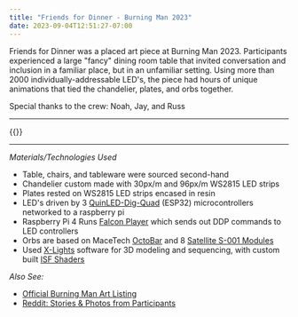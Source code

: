 ```yaml
---
title: "Friends for Dinner - Burning Man 2023"
date: 2023-09-04T12:51:27-07:00
---
```


Friends for Dinner was a placed art piece at Burning Man 2023. Participants experienced a large "fancy" dining room table that invited conversation and inclusion in a familiar place, but in an unfamiliar setting. Using more than 2000 individually-addressable LED's, the piece had hours of unique animations that tied the chandelier, plates, and orbs together.

Special thanks to the crew: Noah, Jay, and Russ

---

{{<carousel items="1" height="500" fitWidth="888" unit="px" duration="7000" data="ffd-hero-images" >}}

---

*Materials/Technologies Used*
- Table, chairs, and tableware were sourced second-hand
- Chandelier custom made with 30px/m and 96px/m WS2815 LED strips
- Plates rested on WS2815 LED strips encased in resin
- LED's driven by 3 [QuinLED-Dig-Quad](https://quinled.info/pre-assembled-quinled-dig-quad/) (ESP32) microcontrollers networked to a raspberry pi
- Raspberry Pi 4 Runs [Falcon Player](https://github.com/FalconChristmas/fpp) which sends out DDP commands to LED controllers
- Orbs are based on MaceTech [OctoBar](https://docs.macetech.com/doku.php/octobar) and 8 [Satellite S-001 Modules](https://docs.macetech.com/doku.php/satellite_module_s-001)
- Used [X-Lights](https://xlights.org/) software for 3D modeling and sequencing, with custom built [ISF Shaders](https://isf.video/)

*Also See:*
- [Official Burning Man Art Listing](https://burningman.org/event/2023-art-installations/#a2I8X00000hDM8LUAW)
- [Reddit: Stories & Photos from Participants](https://www.reddit.com/r/BurningMan/comments/16mfpiv/did_you_have_a_meal_at_the_deep_playa_table/)
